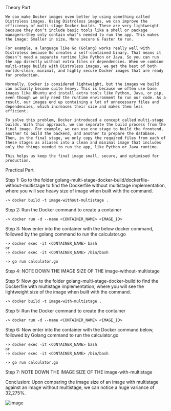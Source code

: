 Theory Part

	We can make Docker images even better by using something called Distroless images. Using Distroless images, we can improve the efficiency of multi-stage Docker builds. These are very lightweight because they don’t include basic tools like a shell or package managers—they only contain what’s needed to run the app. This makes the image: Smaller in size, More secure & Faster to run. 

	For example, a language like Go (Golang) works really well with Distroless because Go creates a self-contained binary. That means it doesn’t need a separate runtime like Python or Java. So you can run the app directly without extra files or dependencies. When we combine multi-stage builds with Distroless images, we get the best of both worlds—clean, minimal, and highly secure Docker images that are ready for production.

	Normally, Docker is considered lightweight, but the images we build can actually become quite heavy. This is because we often use base images like Ubuntu and install extra tools like Python, Java, or pip, even though we only need the runtime environment to run our code. As a result, our images end up containing a lot of unnecessary files and dependencies, which increases their size and makes them less efficient.

	To solve this problem, Docker introduced a concept called multi-stage builds. With this approach, we can separate the build process from the final image. For example, we can use one stage to build the frontend, another to build the backend, and another to prepare the database. Then, in the final stage, we only copy the required files from each of these stages as aliases into a clean and minimal image that includes only the things needed to run the app, like Python or Java runtime.

	This helps us keep the final image small, secure, and optimised for production.

Practical Part

Step 1: Go to the folder golang-multi-stage-docker-build/dockerfile-without-multistage to find the Dockerfile without multistage implementation, where you will see heavy size of image when built with the command.
	
	-> docker build -t image-without-multistage .

Step 2: Run the Docker command to create a container

	-> docker run -d --name <CONTAINER_NAME> <IMAGE_ID>

Step 3: Now enter into the container with the below docker command, followed by the golang command to run the calculator.go

	-> docker exec -it <CONTAINER_NAME> bash
	or
	-> docker exec -it <CONTAINER_NAME> /bin/bash
	
	-> go run calculator.go
	
Step 4: NOTE DOWN THE IMAGE SIZE OF THE image-without-multistage

Step 5: Now go to the folder golang-multi-stage-docker-build to find the Dockerfile with multistage implementation, where you will see the lightweight size of the image when built with the command.

	-> docker build -t image-with-multistage .
	
Step 5: Run the Docker command to create the container

	-> docker run -d --name <CONTAINER_NAME> <IMAGE_ID>
	
Step 6: Now enter into the container with the Docker command below, followed by Golang command to run the calculator.go

	-> docker exec -it <CONTAINER_NAME> bash
	or
	-> docker exec -it <CONTAINER_NAME> /bin/bash
	
	-> go run calculator.go
	
Step 7: NOTE DOWN THE IMAGE SIZE OF THE image-with-multistage

Conclusion: Upon comparing the image size of an image with multistage against an image without multistage, we can notice a huge variance of 32,275%.

![image](https://github.com/user-attachments/assets/af6c5648-b79d-41ee-a8e9-8aa537abd7ec)



